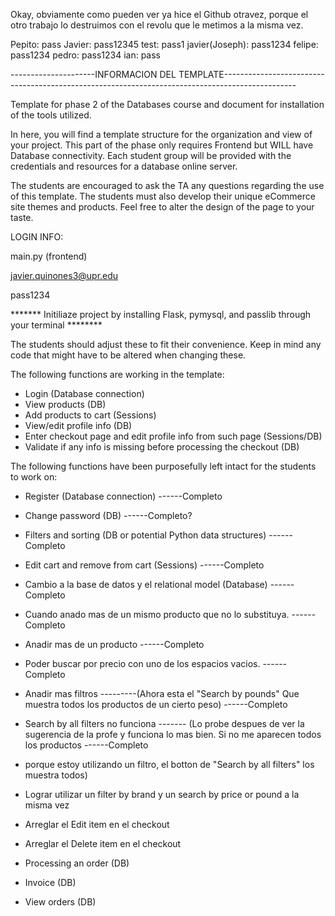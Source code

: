 Okay, obviamente como pueden ver ya hice el Github otravez, porque el otro trabajo lo destruimos con el revolu que le metimos a la misma vez.




Pepito: pass
Javier: pass12345
test: pass1
javier(Joseph): pass1234
felipe: pass1234
pedro: pass1234
ian: pass


---------------------INFORMACION DEL TEMPLATE------------------------------------------------------------------------------------------------


Template for phase 2 of the Databases course and document for installation of the tools utilized.

In here, you will find a template structure for the organization and view of your project. This part of the phase only requires Frontend but WILL have Database connectivity. Each student group will be provided with the credentials and resources for a database online server.

The students are encouraged to ask the TA any questions regarding the use of this template. The students must also develop their unique eCommerce site themes and products. Feel free to alter the design of the page to your taste.



LOGIN INFO:

main.py (frontend)

javier.quinones3@upr.edu

pass1234


******* Initiliaze project by installing Flask, pymysql, and passlib through your terminal ********



The students should adjust these to fit their convenience. Keep in mind any code that might have to be altered when changing these.


The following functions are working in the template:

* Login (Database connection)
* View products (DB)
* Add products to cart (Sessions)
* View/edit profile info (DB)
* Enter checkout page and edit profile info from such page (Sessions/DB)
* Validate if any info is missing before processing the checkout (DB)


The following functions have been purposefully left intact for the students to work on:

* Register (Database connection)                                                                                                                                                        ------Completo
* Change password (DB)                                                                                                                                                                  ------Completo?
* Filters and sorting (DB or potential Python data structures)                                                                                                                          ------Completo
* Edit cart and remove from cart (Sessions)                                                                                                                                             ------Completo
* Cambio a la base de datos y el relational model (Database)                                                                                                                            ------Completo
* Cuando anado mas de un mismo producto que no lo substituya.                                                                                                                           ------Completo
* Anadir mas de un producto                                                                                                                                                             ------Completo
* Poder buscar por precio con uno de los espacios vacios.                                                                                                                               ------Completo
* Anadir mas filtros ---------(Ahora esta el "Search by pounds" Que muestra todos los productos de un cierto peso)                                                                      ------Completo
* Search by all filters no funciona ------- (Lo probe despues de ver la sugerencia de la profe y funciona lo mas bien. Si no me aparecen todos los productos                            ------Completo
* porque estoy utilizando un filtro, el botton de "Search by all filters" los muestra todos)
* Lograr utilizar un filter by brand y un search by price or pound a la misma vez
* Arreglar el Edit item en el checkout
* Arreglar el Delete item en el checkout

* Processing an order (DB)
* Invoice (DB)
* View orders (DB)
